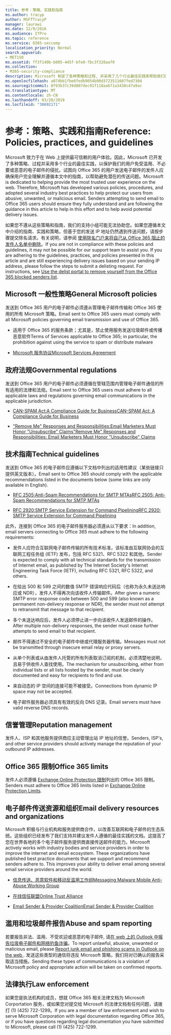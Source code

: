 ```yaml
---
title: 参考：策略、实践和指南
ms.author: tracyp
author: MSFTTracyP
manager: laurawi
ms.date: 12/9/2016
ms.audience: ITPro
ms.topic: reference
ms.service: O365-seccomp
localization_priority: Normal
search.appverid:
- MET150
ms.assetid: ff3f140b-b005-445f-bfe0-7bc3f328aaf0
ms.collection:
- M365-security-compliance
description: Microsoft 制定了各种策略和过程, 并采用了几个行业最佳实践来帮助我们的用户避免滥用、不受欢迎或恶意的电子邮件。
ms.openlocfilehash: a074bb1fbe6fedb9054b98d3723511607fed7304
ms.sourcegitcommit: 0f93b37c39d807dec91f118aa671a3430c47a9ac
ms.translationtype: MT
ms.contentlocale: zh-CN
ms.lasthandoff: 03/20/2019
ms.locfileid: "30692171"
---
```

# <a name="reference-policies-practices-and-guidelines"></a><span data-ttu-id="a4338-103">参考：策略、实践和指南</span><span class="sxs-lookup"><span data-stu-id="a4338-103">Reference: Policies, practices, and guidelines</span></span>
  
<span data-ttu-id="a4338-p101">Microsoft 致力于在 Web 上提供最可信赖的用户体验。因此，Microsoft 已开发了多种策略、过程并采用多个行业的最佳实践，以保护我们的用户免受滥用、不必要或恶意的电子邮件的侵扰。试图向 Office 365 的用户发送电子邮件的发件人应确保用户完全理解并遵循本文中的指南，以帮助避免潜在的传送问题。</span><span class="sxs-lookup"><span data-stu-id="a4338-p101">Microsoft is dedicated to helping provide the most trusted user experience on the web. Therefore, Microsoft has developed various policies, procedures, and adopted several industry best practices to help protect our users from abusive, unwanted, or malicious email. Senders attempting to send email to Office 365 users should ensure they fully understand and are following the guidance in this article to help in this effort and to help avoid potential delivery issues.</span></span>
  
<span data-ttu-id="a4338-p102">如果您不遵从这些策略和指南，我们的支持小组可能无法协助您。如果您遵循本文中介绍的指南、实践和策略，但基于您的发送 IP 地址仍然遇到传送问题，请按步骤提交除名请求。有关说明，请参阅 [使用除名门户来将自己从 Office 365 阻止的发件人名单中删除](use-the-delist-portal-to-remove-yourself-from-the-office-365-blocked-senders-lis.md)。</span><span class="sxs-lookup"><span data-stu-id="a4338-p102">If you are not in compliance with these policies and guidelines, it may not be possible for our support team to assist you. If you are adhering to the guidelines, practices, and policies presented in this article and are still experiencing delivery issues based on your sending IP address, please follow the steps to submit a delisting request. For instructions, see [Use the delist portal to remove yourself from the Office 365 blocked senders list](use-the-delist-portal-to-remove-yourself-from-the-office-365-blocked-senders-lis.md).</span></span>
  
## <a name="general-microsoft-policies"></a><span data-ttu-id="a4338-110">Microsoft 一般性策略</span><span class="sxs-lookup"><span data-stu-id="a4338-110">General Microsoft policies</span></span>
<span data-ttu-id="a4338-111"><a name="GenMsftPolicies"> </a></span><span class="sxs-lookup"><span data-stu-id="a4338-111"></span></span>

<span data-ttu-id="a4338-112">发送到 Office 365 用户的电子邮件必须遵从管理电子邮件传输和 Office 365 使用的所有 Microsoft 策略。</span><span class="sxs-lookup"><span data-stu-id="a4338-112">Email sent to Office 365 users must comply with all Microsoft policies governing email transmission and use of Office 365.</span></span>
  
- <span data-ttu-id="a4338-113">适用于 Office 365 的服务条款；尤其是，禁止使用服务发送垃圾邮件或传播恶意软件</span><span class="sxs-lookup"><span data-stu-id="a4338-113">Terms of Services applicable to Office 365; in particular, the prohibition against using the service to spam or distribute malware</span></span>
    
- [<span data-ttu-id="a4338-114">Microsoft 服务协议</span><span class="sxs-lookup"><span data-stu-id="a4338-114">Microsoft Services Agreement</span></span>](https://www.microsoft.com/servicesagreement/)
    
## <a name="governmental-regulations"></a><span data-ttu-id="a4338-115">政府法规</span><span class="sxs-lookup"><span data-stu-id="a4338-115">Governmental regulations</span></span>
<span data-ttu-id="a4338-116"><a name="GovtRegulations"> </a></span><span class="sxs-lookup"><span data-stu-id="a4338-116"></span></span>

<span data-ttu-id="a4338-117">发送到 Office 365 用户的电子邮件必须遵循在管辖范围内管理电子邮件通信的所有适用的法律和法规。</span><span class="sxs-lookup"><span data-stu-id="a4338-117">Email sent to Office 365 users must adhere to all applicable laws and regulations governing email communications in the applicable jurisdiction.</span></span>
  
- [<span data-ttu-id="a4338-118">CAN-SPAM Act:A Compliance Guide for Business</span><span class="sxs-lookup"><span data-stu-id="a4338-118">CAN-SPAM Act: A Compliance Guide for Business</span></span>](https://www.ftc.gov/tips-advice/business-center/guidance/can-spam-act-compliance-guide-business)
    
- [<span data-ttu-id="a4338-119">"Remove Me" Responses and Responsibilities:Email Marketers Must Honor "Unsubscribe" Claims</span><span class="sxs-lookup"><span data-stu-id="a4338-119">"Remove Me" Responses and Responsibilities: Email Marketers Must Honor "Unsubscribe" Claims</span></span>](https://www.lawpublish.com/ftc-emai-marketers-unsubscribe-claims.mdl)
    
## <a name="technical-guidelines"></a><span data-ttu-id="a4338-120">技术指南</span><span class="sxs-lookup"><span data-stu-id="a4338-120">Technical guidelines</span></span>
<span data-ttu-id="a4338-121"><a name="TechGuidelines"> </a></span><span class="sxs-lookup"><span data-stu-id="a4338-121"></span></span>

<span data-ttu-id="a4338-122">发送到 Office 365 的电子邮件应遵循以下文档中列出的适用性建议（某些链接只提供英文版本）。</span><span class="sxs-lookup"><span data-stu-id="a4338-122">Email sent to Office 365 should comply with the applicable recommendations listed in the documents below (some links are only available in English).</span></span>
  
- [<span data-ttu-id="a4338-123">RFC 2505:Anti-Spam Recommendations for SMTP MTAs</span><span class="sxs-lookup"><span data-stu-id="a4338-123">RFC 2505: Anti-Spam Recommendations for SMTP MTAs</span></span>](https://www.ietf.org/rfc/rfc2505.txt)
    
- [<span data-ttu-id="a4338-124">RFC 2920:SMTP Service Extension for Command Pipelining</span><span class="sxs-lookup"><span data-stu-id="a4338-124">RFC 2920: SMTP Service Extension for Command Pipelining</span></span>](https://www.ietf.org/rfc/rfc2920.txt)
    
<span data-ttu-id="a4338-125">此外，连接到 Office 365 的电子邮件服务器必须遵从以下要求：</span><span class="sxs-lookup"><span data-stu-id="a4338-125">In addition, email servers connecting to Office 365 must adhere to the following requirements:</span></span>
  
- <span data-ttu-id="a4338-126">发件人应符合互联网电子邮件传输的所有技术标准，该标准由互联网协会的互联网工程任务组 (IETF) 发布，包括 RFC 5321、RFC 5322 和其他。</span><span class="sxs-lookup"><span data-stu-id="a4338-126">Sender is expected to comply with all technical standards for the transmission of Internet email, as published by The Internet Society's Internet Engineering Task Force (IETF), including RFC 5321, RFC 5322, and others.</span></span> 
    
- <span data-ttu-id="a4338-127">在给出 500 和 599 之间的数值 SMTP 错误响应代码后（也称为永久未送达响应或 NDR），发件人不得再次向该收件人传输邮件。</span><span class="sxs-lookup"><span data-stu-id="a4338-127">After given a numeric SMTP error response code between 500 and 599 (also known as a permanent non-delivery response or NDR), the sender must not attempt to retransmit that message to that recipient.</span></span>
    
- <span data-ttu-id="a4338-128">多个未送达响应后，发件人必须停止进一步向该收件人发送邮件的操作。</span><span class="sxs-lookup"><span data-stu-id="a4338-128">After multiple non-delivery responses, the sender must cease further attempts to send email to that recipient.</span></span>
    
- <span data-ttu-id="a4338-129">邮件不得通过不安全的电子邮件中继或代理服务器传输。</span><span class="sxs-lookup"><span data-stu-id="a4338-129">Messages must not be transmitted through insecure email relay or proxy servers.</span></span>
    
- <span data-ttu-id="a4338-130">从单个列表或从由发件人托管的所有列表取消订阅的机制，必须清楚地说明，且易于供收件人查找使用。</span><span class="sxs-lookup"><span data-stu-id="a4338-130">The mechanism for unsubscribing, either from individual lists or all lists hosted by the sender, must be clearly documented and easy for recipients to find and use.</span></span>
    
- <span data-ttu-id="a4338-131">来自动态的 IP 空间的连接可能不被接受。</span><span class="sxs-lookup"><span data-stu-id="a4338-131">Connections from dynamic IP space may not be accepted.</span></span>
    
- <span data-ttu-id="a4338-132">电子邮件服务器必须具有有效的反向 DNS 记录。</span><span class="sxs-lookup"><span data-stu-id="a4338-132">Email servers must have valid reverse DNS records.</span></span>
    
## <a name="reputation-management"></a><span data-ttu-id="a4338-133">信誉管理</span><span class="sxs-lookup"><span data-stu-id="a4338-133">Reputation management</span></span>
<span data-ttu-id="a4338-134"><a name="RepManagement"> </a></span><span class="sxs-lookup"><span data-stu-id="a4338-134"></span></span>

<span data-ttu-id="a4338-135">发件人、ISP 和其他服务提供商应主动管理出站 IP 地址的信誉。</span><span class="sxs-lookup"><span data-stu-id="a4338-135">Senders, ISP's, and other service providers should actively manage the reputation of your outbound IP addresses.</span></span>
  
## <a name="office-365-limits"></a><span data-ttu-id="a4338-136">Office 365 限制</span><span class="sxs-lookup"><span data-stu-id="a4338-136">Office 365 limits</span></span>
<span data-ttu-id="a4338-137"><a name="sectionSection4"> </a></span><span class="sxs-lookup"><span data-stu-id="a4338-137"></span></span>

<span data-ttu-id="a4338-138">发件人必须遵循 [Exchange Online Protection 限制](https://technet.microsoft.com/library/exchange-online-protection-limits.aspx)列出的 Office 365 限制。</span><span class="sxs-lookup"><span data-stu-id="a4338-138">Senders must adhere to Office 365 limits listed in [Exchange Online Protection Limits](https://technet.microsoft.com/library/exchange-online-protection-limits.aspx).</span></span>
  
## <a name="email-delivery-resources-and-organizations"></a><span data-ttu-id="a4338-139">电子邮件传送资源和组织</span><span class="sxs-lookup"><span data-stu-id="a4338-139">Email delivery resources and organizations</span></span>
<span data-ttu-id="a4338-140"><a name="sectionSection5"> </a></span><span class="sxs-lookup"><span data-stu-id="a4338-140"></span></span>

<span data-ttu-id="a4338-p103">Microsoft 积极与行业机构和服务提供商合作，以改善互联网和电子邮件的生态系统。这些组织已经发布了我们支持并建议发件人遵循的最佳实践的文档。这提高了您在世界各地的多个电子邮件服务提供商直接传送邮件的能力。</span><span class="sxs-lookup"><span data-stu-id="a4338-p103">Microsoft actively works with industry bodies and service providers in order to improve the internet and email ecosystem. These organizations have published best practice documents that we support and recommend senders adhere to. This improves your ability to deliver email among several email service providers around the world.</span></span>
  
- [<span data-ttu-id="a4338-144">信息传送、恶意软件和移动反滥用工作组</span><span class="sxs-lookup"><span data-stu-id="a4338-144">Messaging Malware Mobile Anti-Abuse Working Group</span></span>](https://www.m3aawg.org/)
    
- [<span data-ttu-id="a4338-145">在线信任联盟</span><span class="sxs-lookup"><span data-stu-id="a4338-145">Online Trust Alliance </span></span>](https://www.otalliance.org/resources)
    
- [<span data-ttu-id="a4338-146">Email Sender &amp; Provider Coalition</span><span class="sxs-lookup"><span data-stu-id="a4338-146">Email Sender &amp; Provider Coalition</span></span>](http://www.espcoalition.org/)
    
## <a name="abuse-and-spam-reporting"></a><span data-ttu-id="a4338-147">滥用和垃圾邮件报告</span><span class="sxs-lookup"><span data-stu-id="a4338-147">Abuse and spam reporting</span></span>
<span data-ttu-id="a4338-148"><a name="AbuseSpamReports"> </a></span><span class="sxs-lookup"><span data-stu-id="a4338-148"></span></span>

<span data-ttu-id="a4338-149">若要报告非法、滥用、不受欢迎或恶意的电子邮件, 请[在 web 上的 Outlook 中报告垃圾电子邮件和网络钓鱼诈骗](report-junk-email-and-phishing-scams-in-outlook-on-the-web-eop.md)。</span><span class="sxs-lookup"><span data-stu-id="a4338-149">To report unlawful, abusive, unwanted or malicious email, please [Report junk email and phishing scams in Outlook on the web ](report-junk-email-and-phishing-scams-in-outlook-on-the-web-eop.md).</span></span> <span data-ttu-id="a4338-150">发送这些类型的通信将违反 Microsoft 策略，我们将对已确认的报告采取适当措施。</span><span class="sxs-lookup"><span data-stu-id="a4338-150">Sending these types of communications is a violation of Microsoft policy and appropriate action will be taken on confirmed reports.</span></span>
  
## <a name="law-enforcement"></a><span data-ttu-id="a4338-151">法律执行</span><span class="sxs-lookup"><span data-stu-id="a4338-151">Law enforcement</span></span>
<span data-ttu-id="a4338-152"><a name="sectionSection7"> </a></span><span class="sxs-lookup"><span data-stu-id="a4338-152"></span></span>

<span data-ttu-id="a4338-153">如果您是执法机构的成员，想就 Office 365 相关法律文档为 Microsoft Corportation 服务，或如果您对提交给 Microsoft 的法律文档有任何问题，请拨打 (1) (425) 722-1299。</span><span class="sxs-lookup"><span data-stu-id="a4338-153">If you are a member of law enforcement and wish to serve Microsoft Corporation with legal documentation regarding Office 365, or if you have questions regarding legal documentation you have submitted to Microsoft, please call (1) (425) 722-1299.</span></span>
  

